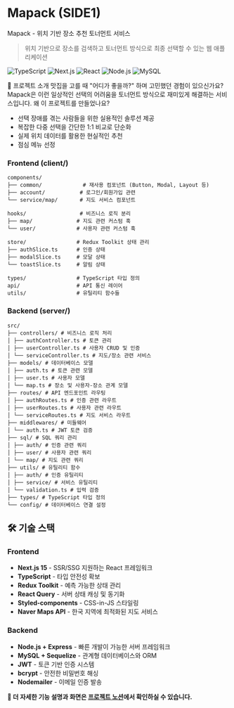 # Mapack (SIDE1)

Mapack - 위치 기반 장소 추천 토너먼트 서비스

> 위치 기반으로 장소를 검색하고 토너먼트 방식으로 최종 선택할 수 있는 웹 애플리케이션

![TypeScript](https://img.shields.io/badge/TypeScript-007ACC?style=for-the-badge&logo=typescript&logoColor=white)
![Next.js](https://img.shields.io/badge/Next.js-000000?style=for-the-badge&logo=nextdotjs&logoColor=white)
![React](https://img.shields.io/badge/React-20232A?style=for-the-badge&logo=react&logoColor=61DAFB)
![Node.js](https://img.shields.io/badge/Node.js-43853D?style=for-the-badge&logo=node.js&logoColor=white)
![MySQL](https://img.shields.io/badge/MySQL-00000F?style=for-the-badge&logo=mysql&logoColor=white)

🎯 프로젝트 소개
맛집을 고를 때 "어디가 좋을까?" 하며 고민했던 경험이 있으신가요? Mapack은 이런 일상적인 선택의 어려움을 토너먼트 방식으로 재미있게 해결하는 서비스입니다.
왜 이 프로젝트를 만들었나요?
- 선택 장애를 겪는 사람들을 위한 실용적인 솔루션 제공
- 복잡한 다중 선택을 간단한 1:1 비교로 단순화
- 실제 위치 데이터를 활용한 현실적인 추천
- 점심 메뉴 선정

### Frontend (client/)
```
components/
├── common/             # 재사용 컴포넌트 (Button, Modal, Layout 등)
├── account/           # 로그인/회원가입 관련
└── service/map/       # 지도 서비스 컴포넌트

hooks/                 # 비즈니스 로직 분리
├── map/              # 지도 관련 커스텀 훅
└── user/             # 사용자 관련 커스텀 훅

store/                # Redux Toolkit 상태 관리
├── authSlice.ts      # 인증 상태
├── modalSlice.ts     # 모달 상태
└── toastSlice.ts     # 알림 상태

types/                # TypeScript 타입 정의
api/                  # API 통신 레이어
utils/                # 유틸리티 함수들
```

### Backend (server/)
```
src/
├── controllers/ # 비즈니스 로직 처리
│ ├── authController.ts # 토큰 관리
│ ├── userController.ts # 사용자 CRUD 및 인증
│ └── serviceController.ts # 지도/장소 관련 서비스
├── models/ # 데이터베이스 모델
│ ├── auth.ts # 토큰 관련 모델
│ ├── user.ts # 사용자 모델
│ └── map.ts # 장소 및 사용자-장소 관계 모델
├── routes/ # API 엔드포인트 라우팅
│ ├── authRoutes.ts # 인증 관련 라우트
│ ├── userRoutes.ts # 사용자 관련 라우트
│ └── serviceRoutes.ts # 지도 서비스 라우트
├── middlewares/ # 미들웨어
│ └── auth.ts # JWT 토큰 검증
├── sql/ # SQL 쿼리 관리
│ ├── auth/ # 인증 관련 쿼리
│ ├── user/ # 사용자 관련 쿼리
│ └── map/ # 지도 관련 쿼리
├── utils/ # 유틸리티 함수
│ ├── auth/ # 인증 유틸리티
│ ├── service/ # 서비스 유틸리티
│ └── validation.ts # 입력 검증
├── types/ # TypeScript 타입 정의
└── config/ # 데이터베이스 연결 설정
```



## 🛠️ 기술 스택

### Frontend
- **Next.js 15** - SSR/SSG 지원하는 React 프레임워크
- **TypeScript** - 타입 안전성 확보
- **Redux Toolkit** - 예측 가능한 상태 관리
- **React Query** - 서버 상태 캐싱 및 동기화
- **Styled-components** - CSS-in-JS 스타일링
- **Naver Maps API** - 한국 지역에 최적화된 지도 서비스

### Backend  
- **Node.js + Express** - 빠른 개발이 가능한 서버 프레임워크
- **MySQL + Sequelize** - 관계형 데이터베이스와 ORM
- **JWT** - 토큰 기반 인증 시스템
- **bcrypt** - 안전한 비밀번호 해싱
- **Nodemailer** - 이메일 인증 발송

**📖 더 자세한 기능 설명과 화면은 [프로젝트 노션](https://mesquite-rake-aae.notion.site/SIDE1-Mapack-252d1d9d58e38044876eef74d404d3ac)에서 확인하실 수 있습니다.**

